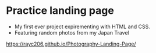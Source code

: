 # Practice landing page
- My first ever project expirementing with HTML and CSS. 
- Featuring random photos from my Japan Travel



https://rayc206.github.io/Photography-Landing-Page/

